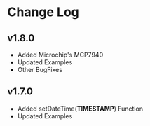 
# Change Log

## v1.8.0

* Added Microchip's MCP7940
* Updated Examples
* Other BugFixes

## v1.7.0

* Added setDateTime(__TIMESTAMP__) Function
* Updated Examples